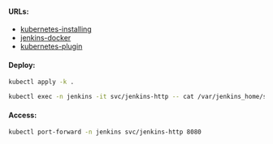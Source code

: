 #### URLs:
- [kubernetes-installing](https://www.jenkins.io/doc/book/installing/kubernetes/)
- [jenkins-docker](https://github.com/jenkinsci/docker/blob/master/README.md)
- [kubernetes-plugin](https://plugins.jenkins.io/kubernetes/)

#### Deploy:
```bash
kubectl apply -k .
```
```bash
kubectl exec -n jenkins -it svc/jenkins-http -- cat /var/jenkins_home/secrets/initialAdminPassword
```

#### Access:
```bash
kubectl port-forward -n jenkins svc/jenkins-http 8080
```
